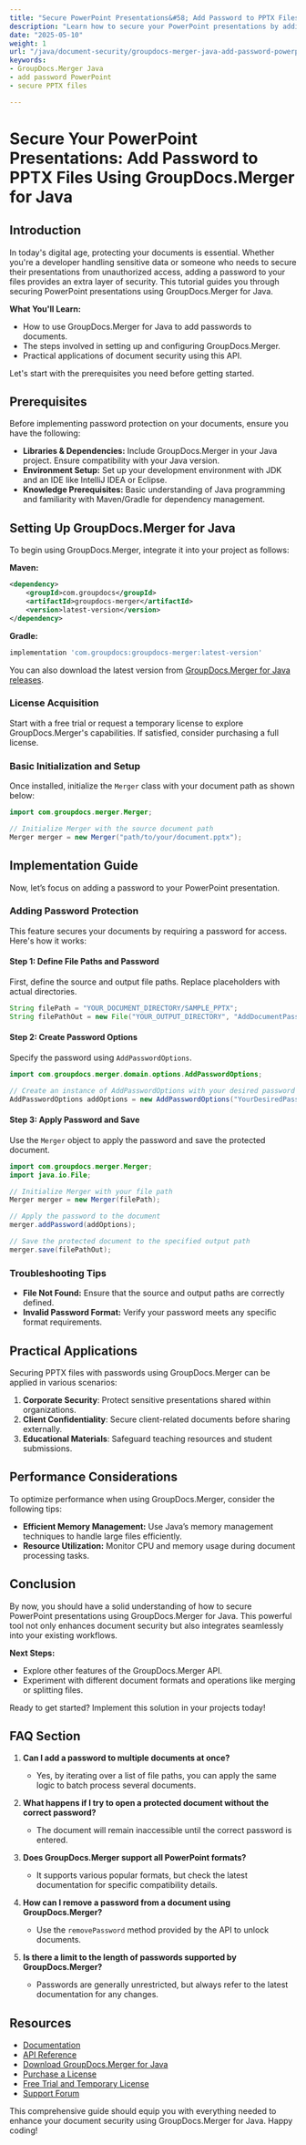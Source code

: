 ```yaml
---
title: "Secure PowerPoint Presentations&#58; Add Password to PPTX Files Using GroupDocs.Merger for Java"
description: "Learn how to secure your PowerPoint presentations by adding a password using GroupDocs.Merger for Java. Enhance document security with this step-by-step guide."
date: "2025-05-10"
weight: 1
url: "/java/document-security/groupdocs-merger-java-add-password-powerpoint-pptx/"
keywords:
- GroupDocs.Merger Java
- add password PowerPoint
- secure PPTX files

---
```



# Secure Your PowerPoint Presentations: Add Password to PPTX Files Using GroupDocs.Merger for Java

## Introduction

In today's digital age, protecting your documents is essential. Whether you're a developer handling sensitive data or someone who needs to secure their presentations from unauthorized access, adding a password to your files provides an extra layer of security. This tutorial guides you through securing PowerPoint presentations using GroupDocs.Merger for Java.

**What You'll Learn:**
- How to use GroupDocs.Merger for Java to add passwords to documents.
- The steps involved in setting up and configuring GroupDocs.Merger.
- Practical applications of document security using this API.

Let's start with the prerequisites you need before getting started.

## Prerequisites

Before implementing password protection on your documents, ensure you have the following:

- **Libraries & Dependencies:** Include GroupDocs.Merger in your Java project. Ensure compatibility with your Java version.
- **Environment Setup:** Set up your development environment with JDK and an IDE like IntelliJ IDEA or Eclipse.
- **Knowledge Prerequisites:** Basic understanding of Java programming and familiarity with Maven/Gradle for dependency management.

## Setting Up GroupDocs.Merger for Java

To begin using GroupDocs.Merger, integrate it into your project as follows:

**Maven:**
```xml
<dependency>
    <groupId>com.groupdocs</groupId>
    <artifactId>groupdocs-merger</artifactId>
    <version>latest-version</version>
</dependency>
```

**Gradle:**
```gradle
implementation 'com.groupdocs:groupdocs-merger:latest-version'
```

You can also download the latest version from [GroupDocs.Merger for Java releases](https://releases.groupdocs.com/merger/java/).

### License Acquisition

Start with a free trial or request a temporary license to explore GroupDocs.Merger's capabilities. If satisfied, consider purchasing a full license.

### Basic Initialization and Setup

Once installed, initialize the `Merger` class with your document path as shown below:

```java
import com.groupdocs.merger.Merger;

// Initialize Merger with the source document path
Merger merger = new Merger("path/to/your/document.pptx");
```

## Implementation Guide

Now, let’s focus on adding a password to your PowerPoint presentation.

### Adding Password Protection

This feature secures your documents by requiring a password for access. Here's how it works:

#### Step 1: Define File Paths and Password

First, define the source and output file paths. Replace placeholders with actual directories.

```java
String filePath = "YOUR_DOCUMENT_DIRECTORY/SAMPLE_PPTX";
String filePathOut = new File("YOUR_OUTPUT_DIRECTORY", "AddDocumentPassword-" + Paths.get(filePath).getFileName().toString()).getPath();
```

#### Step 2: Create Password Options

Specify the password using `AddPasswordOptions`.

```java
import com.groupdocs.merger.domain.options.AddPasswordOptions;

// Create an instance of AddPasswordOptions with your desired password
AddPasswordOptions addOptions = new AddPasswordOptions("YourDesiredPassword");
```

#### Step 3: Apply Password and Save

Use the `Merger` object to apply the password and save the protected document.

```java
import com.groupdocs.merger.Merger;
import java.io.File;

// Initialize Merger with your file path
Merger merger = new Merger(filePath);

// Apply the password to the document
merger.addPassword(addOptions);

// Save the protected document to the specified output path
merger.save(filePathOut);
```

### Troubleshooting Tips

- **File Not Found:** Ensure that the source and output paths are correctly defined.
- **Invalid Password Format:** Verify your password meets any specific format requirements.

## Practical Applications

Securing PPTX files with passwords using GroupDocs.Merger can be applied in various scenarios:

1. **Corporate Security**: Protect sensitive presentations shared within organizations.
2. **Client Confidentiality**: Secure client-related documents before sharing externally.
3. **Educational Materials**: Safeguard teaching resources and student submissions.

## Performance Considerations

To optimize performance when using GroupDocs.Merger, consider the following tips:

- **Efficient Memory Management:** Use Java’s memory management techniques to handle large files efficiently.
- **Resource Utilization:** Monitor CPU and memory usage during document processing tasks.

## Conclusion

By now, you should have a solid understanding of how to secure PowerPoint presentations using GroupDocs.Merger for Java. This powerful tool not only enhances document security but also integrates seamlessly into your existing workflows.

**Next Steps:**
- Explore other features of the GroupDocs.Merger API.
- Experiment with different document formats and operations like merging or splitting files.

Ready to get started? Implement this solution in your projects today!

## FAQ Section

1. **Can I add a password to multiple documents at once?**
   - Yes, by iterating over a list of file paths, you can apply the same logic to batch process several documents.

2. **What happens if I try to open a protected document without the correct password?**
   - The document will remain inaccessible until the correct password is entered.

3. **Does GroupDocs.Merger support all PowerPoint formats?**
   - It supports various popular formats, but check the latest documentation for specific compatibility details.

4. **How can I remove a password from a document using GroupDocs.Merger?**
   - Use the `removePassword` method provided by the API to unlock documents.

5. **Is there a limit to the length of passwords supported by GroupDocs.Merger?**
   - Passwords are generally unrestricted, but always refer to the latest documentation for any changes.

## Resources

- [Documentation](https://docs.groupdocs.com/merger/java/)
- [API Reference](https://reference.groupdocs.com/merger/java/)
- [Download GroupDocs.Merger for Java](https://releases.groupdocs.com/merger/java/)
- [Purchase a License](https://purchase.groupdocs.com/buy)
- [Free Trial and Temporary License](https://releases.groupdocs.com/merger/java/)
- [Support Forum](https://forum.groupdocs.com/c/merger/) 

This comprehensive guide should equip you with everything needed to enhance your document security using GroupDocs.Merger for Java. Happy coding!

